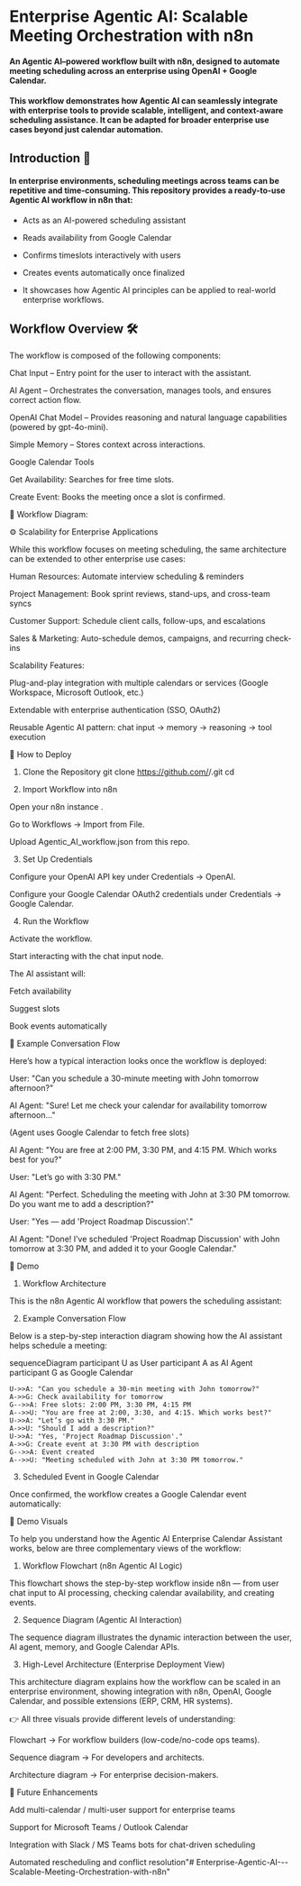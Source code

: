 # Enterprise Agentic AI: Scalable Meeting Orchestration with n8n 

#### An Agentic AI–powered workflow built with n8n, designed to automate meeting scheduling across an enterprise using OpenAI + Google Calendar.

#### This workflow demonstrates how Agentic AI can seamlessly integrate with enterprise tools to provide scalable, intelligent, and context-aware scheduling assistance. It can be adapted for broader enterprise use cases beyond just calendar automation.

## Introduction 📖

#### In enterprise environments, scheduling meetings across teams can be repetitive and time-consuming. This repository provides a ready-to-use Agentic AI workflow in n8n that:

* Acts as an AI-powered scheduling assistant

* Reads availability from Google Calendar

* Confirms timeslots interactively with users

* Creates events automatically once finalized

* It showcases how Agentic AI principles can be applied to real-world enterprise workflows.

## Workflow Overview 🛠️ 

The workflow is composed of the following components:

Chat Input – Entry point for the user to interact with the assistant.

AI Agent – Orchestrates the conversation, manages tools, and ensures correct action flow.

OpenAI Chat Model – Provides reasoning and natural language capabilities (powered by gpt-4o-mini).

Simple Memory – Stores context across interactions.

Google Calendar Tools

Get Availability: Searches for free time slots.

Create Event: Books the meeting once a slot is confirmed.

🔗 Workflow Diagram:


⚙️ Scalability for Enterprise Applications

While this workflow focuses on meeting scheduling, the same architecture can be extended to other enterprise use cases:

Human Resources: Automate interview scheduling & reminders

Project Management: Book sprint reviews, stand-ups, and cross-team syncs

Customer Support: Schedule client calls, follow-ups, and escalations

Sales & Marketing: Auto-schedule demos, campaigns, and recurring check-ins

Scalability Features:

Plug-and-play integration with multiple calendars or services (Google Workspace, Microsoft Outlook, etc.)

Extendable with enterprise authentication (SSO, OAuth2)

Reusable Agentic AI pattern: chat input → memory → reasoning → tool execution

🚀 How to Deploy
1. Clone the Repository
git clone https://github.com/<your-username>/<repo-name>.git
cd <repo-name>

2. Import Workflow into n8n

Open your n8n instance
.

Go to Workflows → Import from File.

Upload Agentic_AI_workflow.json from this repo.

3. Set Up Credentials

Configure your OpenAI API key under Credentials → OpenAI.

Configure your Google Calendar OAuth2 credentials under Credentials → Google Calendar.

4. Run the Workflow

Activate the workflow.

Start interacting with the chat input node.

The AI assistant will:

Fetch availability

Suggest slots

Book events automatically


💬 Example Conversation Flow

Here’s how a typical interaction looks once the workflow is deployed:

User:
"Can you schedule a 30-minute meeting with John tomorrow afternoon?"

AI Agent:
"Sure! Let me check your calendar for availability tomorrow afternoon..."

(Agent uses Google Calendar to fetch free slots)

AI Agent:
"You are free at 2:00 PM, 3:30 PM, and 4:15 PM. Which works best for you?"

User:
"Let’s go with 3:30 PM."

AI Agent:
"Perfect. Scheduling the meeting with John at 3:30 PM tomorrow. Do you want me to add a description?"

User:
"Yes — add 'Project Roadmap Discussion'."

AI Agent:
"Done! I’ve scheduled 'Project Roadmap Discussion' with John tomorrow at 3:30 PM, and added it to your Google Calendar."


🎥 Demo
1. Workflow Architecture

This is the n8n Agentic AI workflow that powers the scheduling assistant:

2. Example Conversation Flow

Below is a step-by-step interaction diagram showing how the AI assistant helps schedule a meeting:

sequenceDiagram
    participant U as User
    participant A as AI Agent
    participant G as Google Calendar

    U->>A: "Can you schedule a 30-min meeting with John tomorrow?"
    A->>G: Check availability for tomorrow
    G-->>A: Free slots: 2:00 PM, 3:30 PM, 4:15 PM
    A-->>U: "You are free at 2:00, 3:30, and 4:15. Which works best?"
    U->>A: "Let’s go with 3:30 PM."
    A->>U: "Should I add a description?"
    U->>A: "Yes, 'Project Roadmap Discussion'."
    A->>G: Create event at 3:30 PM with description
    G-->>A: Event created
    A-->>U: "Meeting scheduled with John at 3:30 PM tomorrow."

3. Scheduled Event in Google Calendar

Once confirmed, the workflow creates a Google Calendar event automatically:




🚀 Demo Visuals

To help you understand how the Agentic AI Enterprise Calendar Assistant works, below are three complementary views of the workflow:

1. Workflow Flowchart (n8n Agentic AI Logic)

This flowchart shows the step-by-step workflow inside n8n — from user chat input to AI processing, checking calendar availability, and creating events.

2. Sequence Diagram (Agentic AI Interaction)

The sequence diagram illustrates the dynamic interaction between the user, AI agent, memory, and Google Calendar APIs.

3. High-Level Architecture (Enterprise Deployment View)

This architecture diagram explains how the workflow can be scaled in an enterprise environment, showing integration with n8n, OpenAI, Google Calendar, and possible extensions (ERP, CRM, HR systems).

👉 All three visuals provide different levels of understanding:

Flowchart → For workflow builders (low-code/no-code ops teams).

Sequence diagram → For developers and architects.

Architecture diagram → For enterprise decision-makers.





🔮 Future Enhancements

Add multi-calendar / multi-user support for enterprise teams

Support for Microsoft Teams / Outlook Calendar

Integration with Slack / MS Teams bots for chat-driven scheduling

Automated rescheduling and conflict resolution"# Enterprise-Agentic-AI---Scalable-Meeting-Orchestration-with-n8n" 
